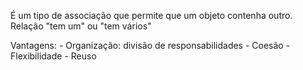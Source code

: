 É um tipo de associação que permite que um objeto contenha outro. Relação "tem um" ou "tem vários"

Vantagens:
    - Organização: divisão de responsabilidades
    - Coesão
    - Flexibilidade
    - Reuso
